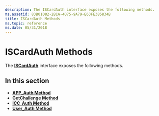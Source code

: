 ```yaml
---
description: The ISCardAuth interface exposes the following methods.
ms.assetid: 83B01082-2B1A-4075-9A79-E63FE385834B
title: ISCardAuth Methods
ms.topic: reference
ms.date: 05/31/2018
---
```


# ISCardAuth Methods

The [**ISCardAuth**](iscardauth.md) interface exposes the following methods.

## In this section

-   [**APP\_Auth Method**](iscardauth-app-auth.md)
-   [**GetChallenge Method**](iscardauth-getchallenge.md)
-   [**ICC\_Auth Method**](iscardauth-icc-auth.md)
-   [**User\_Auth Method**](iscardauth-user-auth.md)

 

 



